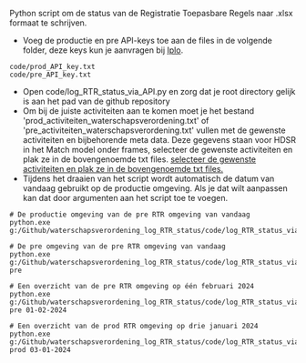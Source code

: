 Python script om de status van de Registratie Toepasbare Regels naar .xlsx formaat te schrijven. 

- Voeg de productie en pre API-keys toe aan de files in de volgende folder, deze keys kun je aanvragen bij [Iplo](https://aandeslagmetdeomgevingswet.nl/ontwikkelaarsportaal/api-register/api/omgevingsdocument-toepasbaar-opvragen/).
```
code/prod_API_key.txt
code/pre_API_key.txt
```
- Open code/log_RTR_status_via_API.py en zorg dat je root directory gelijk is aan het pad van de github repository
- Om bij de juiste activiteiten aan te komen moet je het bestand 'prod_activiteiten_waterschapsverordening.txt' of 'pre_activiteiten_waterschapsverordening.txt' vullen met de gewenste activiteiten en bijbehorende meta data. Deze gegevens staan voor HDSR in het Match model onder frames, selecteer de gewenste activiteiten en plak ze in de bovengenoemde txt files.
[selecteer de gewenste activiteiten en plak ze in de bovengenoemde txt files.](./data/Match_activiteiten_frame.PNG)
- Tijdens het draaien van het script wordt automatisch de datum van vandaag gebruikt op de productie omgeving. Als je dat wilt aanpassen kan dat door argumenten aan het script toe te voegen.
```
# De productie omgeving van de pre RTR omgeving van vandaag
python.exe g:/Github/waterschapsverordening_log_RTR_status/code/log_RTR_status_via_API.py

# De pre omgeving van de pre RTR omgeving van vandaag
python.exe g:/Github/waterschapsverordening_log_RTR_status/code/log_RTR_status_via_API.py pre

# Een overzicht van de pre RTR omgeving op één februari 2024
python.exe g:/Github/waterschapsverordening_log_RTR_status/code/log_RTR_status_via_API.py pre 01-02-2024

# Een overzicht van de prod RTR omgeving op drie januari 2024
python.exe g:/Github/waterschapsverordening_log_RTR_status/code/log_RTR_status_via_API.py prod 03-01-2024
```
